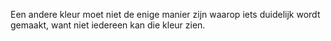 <!-- @license CC0-1.0 -->

Een andere kleur moet niet de enige manier zijn waarop iets duidelijk wordt gemaakt, want niet iedereen kan die kleur zien.
